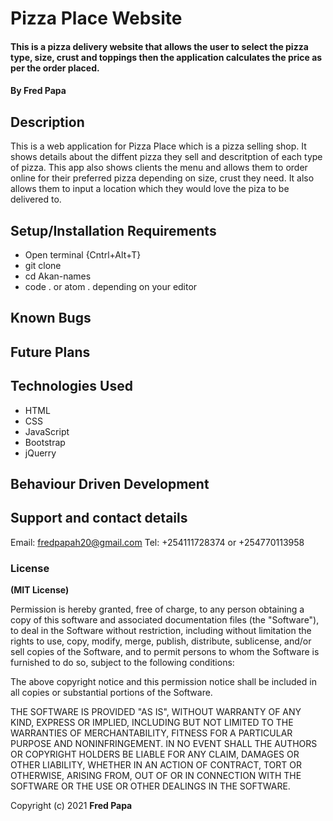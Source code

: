 # Pizza Place Website
#### This is a pizza delivery website that allows the user to select the pizza type, size, crust and toppings then the application calculates the price as per the order placed.
#### By **Fred Papa**
## Description
This is a web application for Pizza Place which is a pizza selling shop. It shows details about the diffent pizza they sell and descritption of each type of pizza. This app also shows clients the menu and allows them to order online for their preferred pizza depending on size, crust they need. It also allows them to input a location which they would love the piza to be delivered to.
## Setup/Installation Requirements
* Open terminal {Cntrl+Alt+T}
* git clone 
* cd Akan-names
* code . or atom . depending on your editor
## Known Bugs

## Future Plans
## Technologies Used
* HTML
* CSS
* JavaScript
* Bootstrap
* jQuerry
## Behaviour Driven Development

## Support and contact details
Email: fredpapah20@gmail.com
Tel: +254111728374 or +254770113958
### License
**(MIT License)**

Permission is hereby granted, free of charge, to any person obtaining a copy
of this software and associated documentation files (the "Software"), to deal
in the Software without restriction, including without limitation the rights
to use, copy, modify, merge, publish, distribute, sublicense, and/or sell
copies of the Software, and to permit persons to whom the Software is
furnished to do so, subject to the following conditions:

The above copyright notice and this permission notice shall be included in all
copies or substantial portions of the Software.

THE SOFTWARE IS PROVIDED "AS IS", WITHOUT WARRANTY OF ANY KIND, EXPRESS OR
IMPLIED, INCLUDING BUT NOT LIMITED TO THE WARRANTIES OF MERCHANTABILITY,
FITNESS FOR A PARTICULAR PURPOSE AND NONINFRINGEMENT. IN NO EVENT SHALL THE
AUTHORS OR COPYRIGHT HOLDERS BE LIABLE FOR ANY CLAIM, DAMAGES OR OTHER
LIABILITY, WHETHER IN AN ACTION OF CONTRACT, TORT OR OTHERWISE, ARISING FROM,
OUT OF OR IN CONNECTION WITH THE SOFTWARE OR THE USE OR OTHER DEALINGS IN THE
SOFTWARE.

Copyright (c) 2021 **Fred Papa**
  